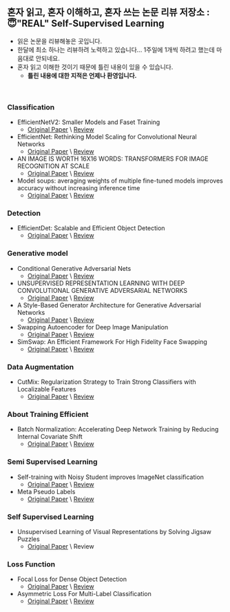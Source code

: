 ## 혼자 읽고, 혼자 이해하고, 혼자 쓰는 논문 리뷰 저장소 :<br> 😇"REAL" Self-Supervised Learning<br>
- 읽은 논문을 리뷰해놓은 곳입니다.
- 한달에 최소 하나는 리뷰하려 노력하고 있습니다... 1주일에 1개씩 하려고 했는데 마음대로 안되네요.
- 혼자 읽고 이해한 것이기 때문에 틀린 내용이 있을 수 있습니다.
  - __틀린 내용에 대한 지적은 언제나 환영입니다.__

<br>

### Classification
- EfficientNetV2: Smaller Models and Faset Training
  - [Original Paper](https://arxiv.org/pdf/2104.00298.pdf) \ [Review](https://charmed-creek-53c.notion.site/EfficientNet-V2-c8eb02319a0e43479eb26543c849d5e6)
- EfficientNet: Rethinking Model Scaling for Convolutional Neural Networks
  - [Original Paper](https://arxiv.org/pdf/1905.11946.pdf) \ [Review](https://charmed-creek-53c.notion.site/EfficientNet-03c15632c61b4748a7d7334cb6980165)
- AN IMAGE IS WORTH 16X16 WORDS: TRANSFORMERS FOR IMAGE RECOGNITION AT SCALE
  - [Original Paper](https://arxiv.org/pdf/2010.11929.pdf) \ [Review](https://charmed-creek-53c.notion.site/Vision-Transfomrers-b917b083ca004a13b42c5d031c363cee)
- Model soups: averaging weights of multiple fine-tuned models improves accuracy without increasing inference time
  - [Original Paper](https://arxiv.org/pdf/2203.05482.pdf) \ [Review](https://charmed-creek-53c.notion.site/Model-Soup-dc5027a489fc4bbabbc6f804218d22d9)


### Detection
- EfficientDet: Scalable and Efficient Object Detection
  - [Original Paper](https://arxiv.org/pdf/1911.09070.pdf) \ [Review](https://charmed-creek-53c.notion.site/EfficientDet-fea86e2f4a384f148369b527c1c22e50)
### Generative model
- Conditional Generative Adversarial Nets 
  - [Original Paper](https://arxiv.org/pdf/1411.1784.pdf) \ [Review](https://charmed-creek-53c.notion.site/CGAN-4c18e0c8b16747eda4b0e41189978e59) 
- UNSUPERVISED REPRESENTATION LEARNING WITH DEEP CONVOLUTIONAL GENERATIVE ADVERSARIAL NETWORKS 
  - [Original Paper](https://arxiv.org/pdf/1511.06434.pdf) \ [Review](https://charmed-creek-53c.notion.site/DCGAN-51f9bbb99f2844a2a20b1b7c547354fe)
- A Style-Based Generator Architecture for Generative Adversarial Networks 
  - [Original Paper](https://arxiv.org/pdf/1812.04948.pdf) \ [Review](https://charmed-creek-53c.notion.site/StyleGAN-v1-94bee9d5faac4f97abf3f14d09b4f906)
- Swapping Autoencoder for Deep Image Manipulation
  - [Original Paper](https://arxiv.org/pdf/2007.00653.pdf) \ [Review](https://charmed-creek-53c.notion.site/Swapping-Autoencoder-ba1d7814a94a4f1abdada21bcb70b636)
- SimSwap: An Efficient Framework For High Fidelity Face Swapping
  - [Original Paper](https://arxiv.org/pdf/2106.06340v1.pdf) \ [Review](https://charmed-creek-53c.notion.site/SimSwap-dff9c8be8d674389af332d6ba03c96f9)
### Data Augmentation
- CutMix: Regularization Strategy to Train Strong Classifiers with Localizable Features
  - [Original Paper](https://arxiv.org/pdf/1905.04899.pdf) \ [Review](https://charmed-creek-53c.notion.site/CutMix-57f9b7259fb74852b7434e11c5c6f3ef)
### About Training Efficient
- Batch Normalization: Accelerating Deep Network Training by Reducing Internal Covariate Shift
  - [Original Paper](https://arxiv.org/pdf/1502.03167.pdf) \ [Review](https://charmed-creek-53c.notion.site/Batch-Normalization-fc9fce83884a4335a4015c03576f3ac6)
### Semi Supervised Learning
- Self-training with Noisy Student improves ImageNet classification
  - [Original Paper](https://arxiv.org/pdf/1911.04252.pdf) \ [Review](https://charmed-creek-53c.notion.site/Noisy-Student-f3da95d04f8c4aaf9e9987775974e3bd)
- Meta Pseudo Labels
  - [Original Paper](https://arxiv.org/pdf/2003.10580.pdf) \ [Review](https://charmed-creek-53c.notion.site/Meta-Pseudo-Labels-dd13f44e347545abac4f3bc4f133f7b4)
### Self Supervised Learning
- Unsupervised Learning of Visual Representations by Solving Jigsaw Puzzles
  - [Original Paper](https://arxiv.org/pdf/1603.09246.pdf) \ Review
### Loss Function
- Focal Loss for Dense Object Detection
  - [Original Paper](https://arxiv.org/pdf/1708.02002.pdf) \ [Review](https://charmed-creek-53c.notion.site/Focal-Loss-f5af90040a3e4e138c96df0cd3684aaf)
- Asymmetric Loss For Multi-Label Classification
  - [Original Paper](https://arxiv.org/pdf/2009.14119.pdf) \ [Review](https://charmed-creek-53c.notion.site/Asymmetric-Loss-9046392191654fbebd0a6200b136f3a2)
